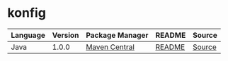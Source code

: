 # konfig

|Language|Version|Package Manager|README|Source|
|-|-|-|-|-|
|Java|1.0.0|[Maven Central](https://central.sonatype.com/artifact/com.konfigthis/java-merging-schemas-with-ref/1.0.0)|[README](https://github.com/konfig-dev/konfig/tree/HEAD/java#readme)|[Source](https://github.com/konfig-dev/konfig/tree/HEAD/java)|